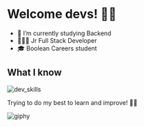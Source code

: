 # Welcome devs! 👋🏻

* 📖 I’m currently studying Backend
* 👨🏻‍💻 Jr Full Stack Developer
* 🎓 Boolean Careers student

## What I know
![dev_skills](https://user-images.githubusercontent.com/73042051/123401021-aa193c00-d5a6-11eb-9697-6a0abac2c191.png)


Trying to do my best to learn and improve! 💪🏻


![giphy](https://user-images.githubusercontent.com/73042051/123301379-e18ed680-d51b-11eb-8952-decc9259630d.gif)

